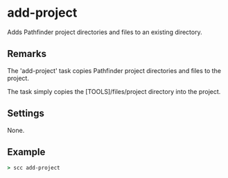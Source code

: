 add-project
===========
Adds Pathfinder project directories and files to an existing directory.

Remarks
-------
The 'add-project' task copies Pathfinder project directories and files to the project.

The task simply copies the [TOOLS]/files/project directory into the project.

Settings
--------
None.

Example
-------
```cmd
> scc add-project
```

